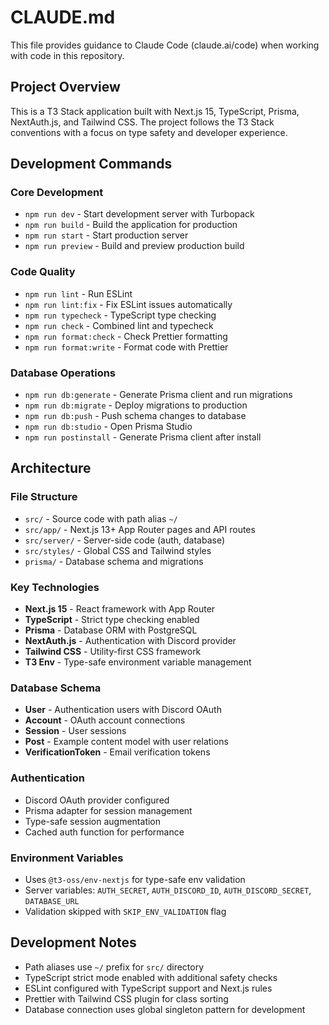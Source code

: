 # CLAUDE.md

This file provides guidance to Claude Code (claude.ai/code) when working with code in this repository.

## Project Overview

This is a T3 Stack application built with Next.js 15, TypeScript, Prisma, NextAuth.js, and Tailwind CSS. The project follows the T3 Stack conventions with a focus on type safety and developer experience.

## Development Commands

### Core Development
- `npm run dev` - Start development server with Turbopack
- `npm run build` - Build the application for production
- `npm run start` - Start production server
- `npm run preview` - Build and preview production build

### Code Quality
- `npm run lint` - Run ESLint
- `npm run lint:fix` - Fix ESLint issues automatically
- `npm run typecheck` - TypeScript type checking
- `npm run check` - Combined lint and typecheck
- `npm run format:check` - Check Prettier formatting
- `npm run format:write` - Format code with Prettier

### Database Operations
- `npm run db:generate` - Generate Prisma client and run migrations
- `npm run db:migrate` - Deploy migrations to production
- `npm run db:push` - Push schema changes to database
- `npm run db:studio` - Open Prisma Studio
- `npm run postinstall` - Generate Prisma client after install

## Architecture

### File Structure
- `src/` - Source code with path alias `~/`
- `src/app/` - Next.js 13+ App Router pages and API routes
- `src/server/` - Server-side code (auth, database)
- `src/styles/` - Global CSS and Tailwind styles
- `prisma/` - Database schema and migrations

### Key Technologies
- **Next.js 15** - React framework with App Router
- **TypeScript** - Strict type checking enabled
- **Prisma** - Database ORM with PostgreSQL
- **NextAuth.js** - Authentication with Discord provider
- **Tailwind CSS** - Utility-first CSS framework
- **T3 Env** - Type-safe environment variable management

### Database Schema
- **User** - Authentication users with Discord OAuth
- **Account** - OAuth account connections
- **Session** - User sessions
- **Post** - Example content model with user relations
- **VerificationToken** - Email verification tokens

### Authentication
- Discord OAuth provider configured
- Prisma adapter for session management
- Type-safe session augmentation
- Cached auth function for performance

### Environment Variables
- Uses `@t3-oss/env-nextjs` for type-safe env validation
- Server variables: `AUTH_SECRET`, `AUTH_DISCORD_ID`, `AUTH_DISCORD_SECRET`, `DATABASE_URL`
- Validation skipped with `SKIP_ENV_VALIDATION` flag

## Development Notes

- Path aliases use `~/` prefix for `src/` directory
- TypeScript strict mode enabled with additional safety checks
- ESLint configured with TypeScript support and Next.js rules
- Prettier with Tailwind CSS plugin for class sorting
- Database connection uses global singleton pattern for development